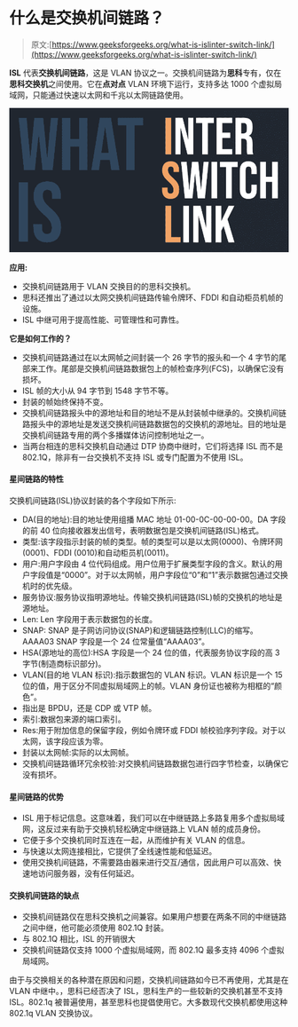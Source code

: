 # 什么是交换机间链路？

> 原文:[https://www.geeksforgeeks.org/what-is-islinter-switch-link/](https://www.geeksforgeeks.org/what-is-islinter-switch-link/)

**ISL** 代表**交换机间链路**，这是 VLAN 协议之一。交换机间链路为**思科**专有，仅在**思科交换机**之间使用。它在**点对点** VLAN 环境下运行，支持多达 1000 个虚拟局域网，只能通过快速以太网和千兆以太网链路使用。

![What-is-ISL](img/615060c0012d77fbf36e36687b881df4.png)

**应用:**

*   交换机间链路用于 VLAN 交换目的的思科交换机。
*   思科还推出了通过以太网交换机间链路传输令牌环、FDDI 和自动柜员机帧的设施。
*   ISL 中继可用于提高性能、可管理性和可靠性。

**它是如何工作的？**

*   交换机间链路通过在以太网帧之间封装一个 26 字节的报头和一个 4 字节的尾部来工作。尾部是交换机间链路数据包上的帧检查序列(FCS)，以确保它没有损坏。
*   ISL 帧的大小从 94 字节到 1548 字节不等。
*   封装的帧始终保持不变。
*   交换机间链路报头中的源地址和目的地址不是从封装帧中继承的。交换机间链路报头中的源地址是发送交换机间链路数据包的交换机的源地址。目的地址是交换机间链路专用的两个多播媒体访问控制地址之一。
*   当两台相连的思科交换机自动通过 DTP 协商中继时，它们将选择 ISL 而不是 802.1Q，除非有一台交换机不支持 ISL 或专门配置为不使用 ISL。

#### 星间链路的特性

交换机间链路(ISL)协议封装的各个字段如下所示:

*   DA(目的地址):目的地址使用组播 MAC 地址 01-00-0C-00-00-00。DA 字段的前 40 位向接收器发出信号，表明数据包是交换机间链路(ISL)格式。
*   类型:该字段指示封装的帧的类型。帧的类型可以是以太网(0000)、令牌环网(0001)、FDDI (0010)和自动柜员机(0011)。
*   用户:用户字段由 4 位代码组成。用户位用于扩展类型字段的含义。默认的用户字段值是“0000”。对于以太网帧，用户字段位“0”和“1”表示数据包通过交换机时的优先级。
*   服务协议:服务协议指明源地址。传输交换机间链路(ISL)帧的交换机的地址是源地址。
*   Len: Len 字段用于表示数据包的长度。
*   SNAP: SNAP 是子网访问协议(SNAP)和逻辑链路控制(LLC)的缩写。AAAA03 SNAP 字段是一个 24 位常量值“AAAA03”。
*   HSA(源地址的高位):HSA 字段是一个 24 位的值，代表服务协议字段的高 3 字节(制造商标识部分)。
*   VLAN(目的地 VLAN 标识):指示数据包的 VLAN 标识。VLAN 标识是一个 15 位的值，用于区分不同虚拟局域网上的帧。VLAN 身份证也被称为相框的“颜色”。
*   指出是 BPDU，还是 CDP 或 VTP 帧。
*   索引:数据包来源的端口索引。
*   Res:用于附加信息的保留字段，例如令牌环或 FDDI 帧校验序列字段。对于以太网，该字段应该为零。
*   封装以太网帧:实际的以太网帧。
*   交换机间链路循环冗余校验:对交换机间链路数据包进行四字节检查，以确保它没有损坏。

#### 星间链路的优势

*   ISL 用于标记信息。这意味着，我们可以在中继链路上多路复用多个虚拟局域网，这反过来有助于交换机轻松确定中继链路上 VLAN 帧的成员身份。
*   它便于多个交换机同时互连在一起，从而维护有关 VLAN 的信息。
*   与快速以太网连接相比，它提供了全线速性能和低延迟。
*   使用交换机间链路，不需要路由器来进行交互/通信，因此用户可以高效、快速地访问服务器，没有任何延迟。

#### 交换机间链路的缺点

*   交换机间链路仅在思科交换机之间兼容。如果用户想要在两条不同的中继链路之间中继，他可能必须使用 802.1Q 封装。
*   与 802.1Q 相比，ISL 的开销很大
*   交换机间链路仅支持 1000 个虚拟局域网，而 802.1Q 最多支持 4096 个虚拟局域网。

由于与交换相关的各种潜在原因和问题，交换机间链路如今已不再使用，尤其是在 VLAN 中继中。，思科已经否决了 ISL，思科生产的一些较新的交换机甚至不支持 ISL。802.1q 被普遍使用，甚至思科也提倡使用它。大多数现代交换机都使用这种 802.1q VLAN 交换协议。